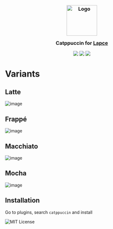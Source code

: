 <h3 align="center">
 <img src="https://raw.githubusercontent.com/catppuccin/catppuccin/dev/assets/logos/exports/1544x1544_circle.png" width="100" alt="Logo"/><br/>
 <img src="https://raw.githubusercontent.com/catppuccin/catppuccin/dev/assets/misc/transparent.png" height="30" width="0px"/>
 Catppuccin for <a href="https://github.com/lapce/lapce">Lapce</a>
 <img src="https://raw.githubusercontent.com/catppuccin/catppuccin/dev/assets/misc/transparent.png" height="30" width="0px"/>
</h3>

<p align="center">
    <a href="https://github.com/catppuccin/lapce/stargazers"><img src="https://img.shields.io/github/stars/catppuccin/lapce?colorA=1e1e28&colorB=c9cbff&style=for-the-badge&logo=starship"></a>
    <a href="https://github.com/catppuccin/lapce/issues"><img src="https://img.shields.io/github/issues/catppuccin/lapce?colorA=1e1e28&colorB=f7be95&style=for-the-badge"></a>
    <a href="https://github.com/catppuccin/lapce/contributors"><img src="https://img.shields.io/github/contributors/catppuccin/lapce?colorA=1e1e28&colorB=b1e1a6&style=for-the-badge"></a>
</p>

# Variants

## Latte

![image](https://user-images.githubusercontent.com/9583775/175836075-9752fe90-3867-48f0-b527-9c4e18531727.png)

## Frappé

![image](https://user-images.githubusercontent.com/9583775/175836109-c03804b3-4ce5-4127-b436-70a764230f9d.png)

## Macchiato

![image](https://user-images.githubusercontent.com/9583775/175836152-cd3b10e4-7260-49f4-a591-dd6bc343f8b0.png)

## Mocha

![image](https://user-images.githubusercontent.com/9583775/175836180-807080f9-a7fa-44c3-9922-f903911823e8.png)

## Installation

Go to plugins, search `catppuccin` and install

![MIT License](https://img.shields.io/static/v1.svg?style=for-the-badge&label=License&message=MIT&logoColor=d9e0ee&colorA=302d41&colorB=c9cbff)
